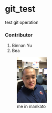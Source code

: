 # git_test
test git operation
<h3>Contributor</h3>
<ol>
  <li>Binnan Yu</li>
  <li>Bea</li>
</ol>
<figure>
  <img src="IMG_0888.jpg" height="150" width="100"/>
  <br />
  <figcaption> me in mankato </figcaption>
</figure>

